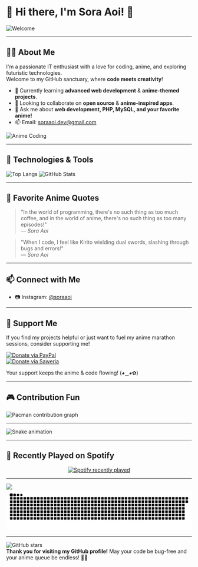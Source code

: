 # 🌸 Hi there, I'm Sora Aoi! 👋

![Welcome](https://user-images.githubusercontent.com/20955511/199138068-0a7b7b75-a024-4f00-803f-30a19c5d1b2d.gif)

---

## 👨‍💻 About Me
I'm a passionate IT enthusiast with a love for coding, anime, and exploring futuristic technologies.  
Welcome to my GitHub sanctuary, where **code meets creativity**!

- 🌱 Currently learning **advanced web development** & **anime-themed projects**.
- 👯 Looking to collaborate on **open source** & **anime-inspired apps**.
- 💬 Ask me about **web development, PHP, MySQL, and your favorite anime!**
- 📫 Email: [soraaoi.dev@gmail.com](mailto:soraaoi.dev@gmail.com)

![Anime Coding](https://media.giphy.com/media/L1R1tvI9svkIWwpVYr/giphy.gif)

---

## 🔧 Technologies & Tools
![Top Langs](https://github-readme-stats.vercel.app/api/top-langs/?username=kirabian&layout=compact&theme=tokyonight)
![GitHub Stats](https://github-readme-stats.vercel.app/api?username=kirabian&show_icons=true&theme=tokyonight)

---

## 🖤 Favorite Anime Quotes
> "In the world of programming, there's no such thing as too much coffee, and in the world of anime, there's no such thing as too many episodes!"  
> — *Sora Aoi*

> "When I code, I feel like Kirito wielding dual swords, slashing through bugs and errors!"  
> — *Sora Aoi*

---

## 📫 Connect with Me
- 📷 Instagram: [@soraaoi](https://instagram.com/mcisreal)

---

## 💖 Support Me
If you find my projects helpful or just want to fuel my anime marathon sessions, consider supporting me!  

[![Donate via PayPal](https://img.shields.io/badge/PayPal-Donate-blue.svg)](https://www.paypal.me/your-paypal-id)  
[![Donate via Saweria](https://img.shields.io/badge/Saweria-Donate-orange.svg)](https://saweria.co/Rubaku)  

Your support keeps the anime & code flowing! (◕‿◕✿)

---

## 🎮 Contribution Fun
<picture>
  <source media="(prefers-color-scheme: dark)" srcset="https://raw.githubusercontent.com/USERNAME/REPO_NAME/output/pacman-contribution-graph-dark.svg">
  <source media="(prefers-color-scheme: light)" srcset="https://raw.githubusercontent.com/USERNAME/REPO_NAME/output/pacman-contribution-graph.svg">
  <img alt="Pacman contribution graph" src="https://raw.githubusercontent.com/USERNAME/REPO_NAME/output/pacman-contribution-graph.svg">
</picture>

---

<img src="https://raw.githubusercontent.com/USERNAME/REPO_NAME/output/snake.svg" alt="Snake animation" />


---

## 🎵 Recently Played on Spotify
<div align="center">
  <a href="https://open.spotify.com/user/31d75nl6jn22tri4egzooiqictvu">
    <img src="https://spotify-recently-played-readme.vercel.app/api?user=31d75nl6jn22tri4egzooiqictvu&count=10&unique=false" alt="Spotify recently played"  />
  </a>
</div>

---

<img align="left" src="https://visitor-badge.laobi.icu/badge?page_id=kirabian.kirabian&left_color=darkblue&right_color=deepskyblue&left_text=VIEWS" />

<br clear="both">

<img src="https://raw.githubusercontent.com/kirabian/kirabian/output/snake.svg" alt="Snake animation" />

---
![GitHub stars](https://img.shields.io/github/stars/kirabian/kirabian?style=social)  
**Thank you for visiting my GitHub profile!** May your code be bug-free and your anime queue be endless! 👨‍💻
